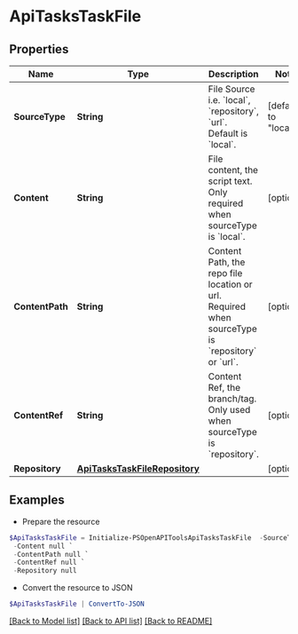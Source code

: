 # ApiTasksTaskFile
## Properties

Name | Type | Description | Notes
------------ | ------------- | ------------- | -------------
**SourceType** | **String** | File Source i.e. &#x60;local&#x60;, &#x60;repository&#x60;, &#x60;url&#x60;. Default is &#x60;local&#x60;. | [default to "local"]
**Content** | **String** | File content, the script text. Only required when sourceType is &#x60;local&#x60;. | [optional] 
**ContentPath** | **String** | Content Path, the repo file location or url. Required when sourceType is &#x60;repository&#x60; or &#x60;url&#x60;. | [optional] 
**ContentRef** | **String** | Content Ref, the branch/tag. Only used when sourceType is &#x60;repository&#x60;. | [optional] 
**Repository** | [**ApiTasksTaskFileRepository**](ApiTasksTaskFileRepository.md) |  | [optional] 

## Examples

- Prepare the resource
```powershell
$ApiTasksTaskFile = Initialize-PSOpenAPIToolsApiTasksTaskFile  -SourceType null `
 -Content null `
 -ContentPath null `
 -ContentRef null `
 -Repository null
```

- Convert the resource to JSON
```powershell
$ApiTasksTaskFile | ConvertTo-JSON
```

[[Back to Model list]](../README.md#documentation-for-models) [[Back to API list]](../README.md#documentation-for-api-endpoints) [[Back to README]](../README.md)

